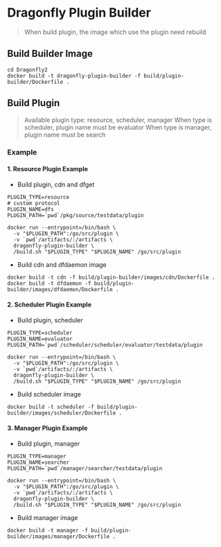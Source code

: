# Dragonfly Plugin Builder

> When build plugin, the image which use the plugin need rebuild

## Build Builder Image

```shell
cd Dragonfly2
docker build -t dragonfly-plugin-builder -f build/plugin-builder/Dockerfile .
```

## Build Plugin

> Available plugin type: resource, scheduler, manager
> When type is scheduler, plugin name must be evaluator
> When type is manager, plugin name must be search

### Example

#### 1. Resource Plugin Example

* Build plugin, cdn and dfget

```shell
PLUGIN_TYPE=resource
# custom protocol
PLUGIN_NAME=dfs
PLUGIN_PATH=`pwd`/pkg/source/testdata/plugin

docker run --entrypoint=/bin/bash \
  -v "$PLUGIN_PATH":/go/src/plugin \
  -v `pwd`/artifacts/:/artifacts \
  dragonfly-plugin-builder \
  /build.sh "$PLUGIN_TYPE" "$PLUGIN_NAME" /go/src/plugin
```

* Build cdn and dfdaemon image

```shell
docker build -t cdn -f build/plugin-builder/images/cdn/Dockerfile .
docker build -t dfdaemon -f build/plugin-builder/images/dfdaemon/Dockerfile .
```

#### 2. Scheduler Plugin Example

* Build plugin, scheduler

```shell
PLUGIN_TYPE=scheduler
PLUGIN_NAME=evaluator
PLUGIN_PATH=`pwd`/scheduler/scheduler/evaluator/testdata/plugin

docker run --entrypoint=/bin/bash \
  -v "$PLUGIN_PATH":/go/src/plugin \
  -v `pwd`/artifacts/:/artifacts \
  dragonfly-plugin-builder \
  /build.sh "$PLUGIN_TYPE" "$PLUGIN_NAME" /go/src/plugin
```

* Build scheduler image

```shell
docker build -t scheduler -f build/plugin-builder/images/scheduler/Dockerfile .
```

#### 3. Manager Plugin Example

* Build plugin, manager

```shell
PLUGIN_TYPE=manager
PLUGIN_NAME=searcher
PLUGIN_PATH=`pwd`/manager/searcher/testdata/plugin

docker run --entrypoint=/bin/bash \
  -v "$PLUGIN_PATH":/go/src/plugin \
  -v `pwd`/artifacts/:/artifacts \
  dragonfly-plugin-builder \
  /build.sh "$PLUGIN_TYPE" "$PLUGIN_NAME" /go/src/plugin
```

* Build manager image

```shell
docker build -t manager -f build/plugin-builder/images/manager/Dockerfile .
```
